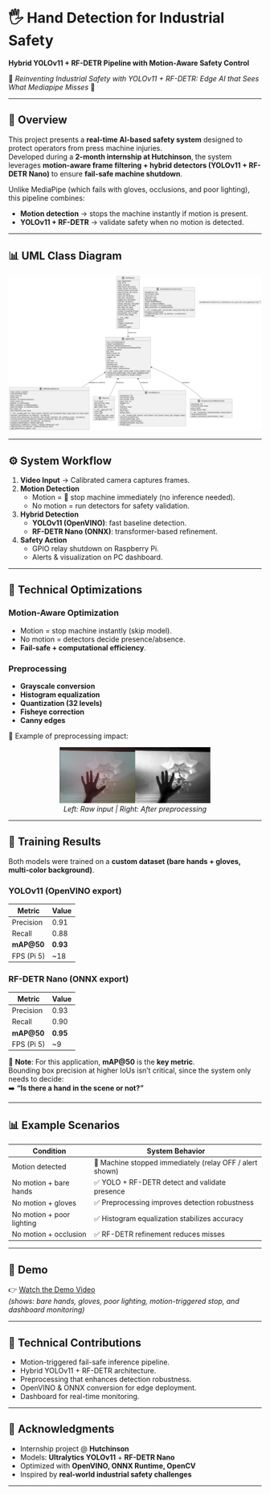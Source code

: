 # 🖐️ Hand Detection for Industrial Safety  
**Hybrid YOLOv11 + RF-DETR Pipeline with Motion-Aware Safety Control**  

🚨 *Reinventing Industrial Safety with YOLOv11 + RF-DETR: Edge AI that Sees What Mediapipe Misses* 🚨  

---

## 📌 Overview
This project presents a **real-time AI-based safety system** designed to protect operators from press machine injuries.  
Developed during a **2-month internship at Hutchinson**, the system leverages **motion-aware frame filtering + hybrid detectors (YOLOv11 + RF-DETR Nano)** to ensure **fail-safe machine shutdown**.  

Unlike MediaPipe (which fails with gloves, occlusions, and poor lighting), this pipeline combines:  
- **Motion detection** → stops the machine instantly if motion is present.  
- **YOLOv11 + RF-DETR** → validate safety when no motion is detected.  

---

## 📊 UML Class Diagram
<p align="center">
  <img src="class_diagram.png" alt="Class Diagram" width="600">
</p>

---

## ⚙️ System Workflow
1. **Video Input** → Calibrated camera captures frames.  
2. **Motion Detection**  
   - Motion = 🚨 stop machine immediately (no inference needed).  
   - No motion = run detectors for safety validation.  
3. **Hybrid Detection**  
   - **YOLOv11 (OpenVINO)**: fast baseline detection.  
   - **RF-DETR Nano (ONNX)**: transformer-based refinement.  
4. **Safety Action**  
   - GPIO relay shutdown on Raspberry Pi.  
   - Alerts & visualization on PC dashboard.  

---

## 🔧 Technical Optimizations
### Motion-Aware Optimization
- Motion = stop machine instantly (skip model).  
- No motion = detectors decide presence/absence.  
- **Fail-safe + computational efficiency**.

### Preprocessing
- **Grayscale conversion**  
- **Histogram equalization**  
- **Quantization (32 levels)**  
- **Fisheye correction**  
- **Canny edges**  

📸 Example of preprocessing impact:  

<p align="center">
  <img src="hand_raw.jpg" width="300"> <br>
  <em>Left: Raw input | Right: After preprocessing</em>
</p>

---

## 🧠 Training Results
Both models were trained on a **custom dataset (bare hands + gloves, multi-color background)**.

### YOLOv11 (OpenVINO export)
| Metric        | Value |
|---------------|-------|
| Precision     | 0.91  |
| Recall        | 0.88  |
| **mAP@50**    | **0.93** |
| FPS (Pi 5)    | ~18   |

### RF-DETR Nano (ONNX export)
| Metric        | Value |
|---------------|-------|
| Precision     | 0.93  |
| Recall        | 0.90  |
| **mAP@50**    | **0.95** |
| FPS (Pi 5)    | ~9    |

📌 **Note**: For this application, **mAP@50** is the **key metric**.  
Bounding box precision at higher IoUs isn’t critical, since the system only needs to decide:  
➡️ **“Is there a hand in the scene or not?”**  

---

## 📊 Example Scenarios
| Condition               | System Behavior |
|--------------------------|-----------------|
| Motion detected          | 🚨 Machine stopped immediately (relay OFF / alert shown) |
| No motion + bare hands   | ✅ YOLO + RF-DETR detect and validate presence |
| No motion + gloves       | ✅ Preprocessing improves detection robustness |
| No motion + poor lighting| ✅ Histogram equalization stabilizes accuracy |
| No motion + occlusion    | ✅ RF-DETR refinement reduces misses |

---

## 🎥 Demo
👉 [Watch the Demo Video](hand_detector_github.mp4)  
*(shows: bare hands, gloves, poor lighting, motion-triggered stop, and dashboard monitoring)*  

---

## 📜 Technical Contributions
- Motion-triggered fail-safe inference pipeline.  
- Hybrid YOLOv11 + RF-DETR architecture.  
- Preprocessing that enhances detection robustness.  
- OpenVINO & ONNX conversion for edge deployment.  
- Dashboard for real-time monitoring.  

---

## 🙏 Acknowledgments
- Internship project @ **Hutchinson**  
- Models: **Ultralytics YOLOv11** + **RF-DETR Nano**  
- Optimized with **OpenVINO, ONNX Runtime, OpenCV**  
- Inspired by **real-world industrial safety challenges**  

---
